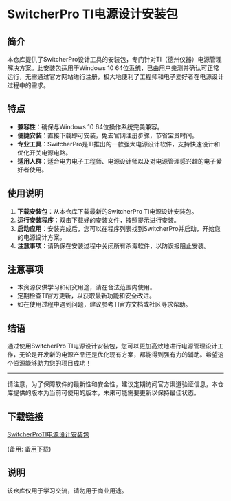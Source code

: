 # SwitcherPro TI电源设计安装包

## 简介
本仓库提供了SwitcherPro设计工具的安装包，专门针对TI（德州仪器）电源管理解决方案。此安装包适用于Windows 10 64位系统，已由用户亲测并确认可正常运行，无需通过官方网站进行注册，极大地便利了工程师和电子爱好者在电源设计过程中的需求。

## 特点
- **兼容性**：确保与Windows 10 64位操作系统完美兼容。
- **便捷安装**：直接下载即可安装，免去官网注册步骤，节省宝贵时间。
- **专业工具**：SwitcherPro是TI推出的一款强大电源设计软件，支持快速设计和优化开关电源电路。
- **适用人群**：适合电力电子工程师、电源设计师以及对电源管理感兴趣的电子爱好者使用。

## 使用说明
1. **下载安装包**：从本仓库下载最新的SwitcherPro TI电源设计安装包。
2. **运行安装程序**：双击下载好的安装文件，按照提示进行安装。
3. **启动应用**：安装完成后，您可以在程序列表找到SwitcherPro并启动，开始您的电源设计方案。
4. **注意事项**：请确保在安装过程中关闭所有杀毒软件，以防误报阻止安装。

## 注意事项
- 本资源仅供学习和研究用途，请在合法范围内使用。
- 定期检查TI官方更新，以获取最新功能和安全改进。
- 如在使用过程中遇到问题，建议参考TI官方文档或社区寻求帮助。

## 结语
通过使用SwitcherPro TI电源设计安装包，您可以更加高效地进行电源管理设计工作，无论是开发新的电源产品还是优化现有方案，都能得到强有力的辅助。希望这个资源能够助力您的项目成功！

---

请注意，为了保障软件的最新性和安全性，建议定期访问官方渠道验证信息，本仓库提供的版本为当前可使用的版本，未来可能需要更新以保持最佳状态。

## 下载链接
[SwitcherProTI电源设计安装包](https://pan.quark.cn/s/57f18d2292ba) 

(备用: [备用下载](https://pan.baidu.com/s/1DqqPZENkRwIfnxIeKPwVdw?pwd=1234))

## 说明

该仓库仅用于学习交流，请勿用于商业用途。
